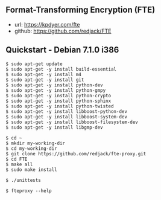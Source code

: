 Format-Transforming Encryption (FTE)
-----
* url: https://kpdyer.com/fte
* github: https://github.com/redjack/FTE

Quickstart - Debian 7.1.0 i386
----------

```
$ sudo apt-get update
$ sudo apt-get -y install build-essential
$ sudo apt-get -y install m4
$ sudo apt-get -y install git
$ sudo apt-get -y install python-dev
$ sudo apt-get -y install python-gmpy
$ sudo apt-get -y install python-crypto
$ sudo apt-get -y install python-sphinx
$ sudo apt-get -y install python-twisted
$ sudo apt-get -y install libboost-python-dev
$ sudo apt-get -y install libboost-system-dev
$ sudo apt-get -y install libboost-filesystem-dev
$ sudo apt-get -y install libgmp-dev
```

```
$ cd ~
$ mkdir my-working-dir
$ cd my-working-dir
$ git clone https://github.com/redjack/fte-proxy.git
$ cd FTE
$ make all
$ sudo make install
```

```
$ ./unittests
```

```
$ fteproxy --help
```
